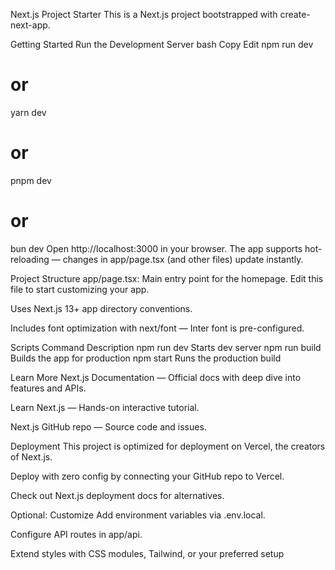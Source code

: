 Next.js Project Starter
This is a Next.js project bootstrapped with create-next-app.

Getting Started
Run the Development Server
bash
Copy
Edit
npm run dev
# or
yarn dev
# or
pnpm dev
# or
bun dev
Open http://localhost:3000 in your browser. The app supports hot-reloading — changes in app/page.tsx (and other files) update instantly.

Project Structure
app/page.tsx: Main entry point for the homepage. Edit this file to start customizing your app.

Uses Next.js 13+ app directory conventions.

Includes font optimization with next/font — Inter font is pre-configured.

Scripts
Command	Description
npm run dev	Starts dev server
npm run build	Builds the app for production
npm start	Runs the production build

Learn More
Next.js Documentation — Official docs with deep dive into features and APIs.

Learn Next.js — Hands-on interactive tutorial.

Next.js GitHub repo — Source code and issues.

Deployment
This project is optimized for deployment on Vercel, the creators of Next.js.

Deploy with zero config by connecting your GitHub repo to Vercel.

Check out Next.js deployment docs for alternatives.

Optional: Customize
Add environment variables via .env.local.

Configure API routes in app/api.

Extend styles with CSS modules, Tailwind, or your preferred setup